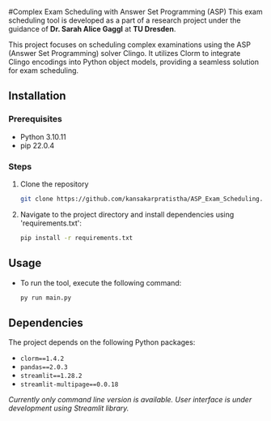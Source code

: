 #Complex Exam Scheduling with Answer Set Programming (ASP)
This exam scheduling tool is developed as a part of a research project under the guidance of **Dr. Sarah Alice Gaggl** at **TU Dresden**.

This project focuses on scheduling complex examinations using the ASP (Answer Set Programming) solver Clingo. It utilizes Clorm to integrate Clingo encodings into Python object models, providing a seamless solution for exam scheduling.

## Installation

### Prerequisites

- Python 3.10.11
- pip 22.0.4

### Steps

1. Clone the repository
    ```bash
    git clone https://github.com/kansakarpratistha/ASP_Exam_Scheduling.git

2. Navigate to the project directory and install dependencies using 'requirements.txt':
    ```bash
    pip install -r requirements.txt

## Usage

- To run the tool, execute the following command:
    ```bash
    py run main.py

## Dependencies

The project depends on the following Python packages:
- `clorm==1.4.2`
- `pandas==2.0.3`
- `streamlit==1.28.2`
- `streamlit-multipage==0.0.18`

*Currently only command line version is available. User interface is under development using Streamlit library.*